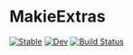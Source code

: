 # MakieExtras

[![Stable](https://img.shields.io/badge/docs-stable-blue.svg)](https://pbouffard.github.io/MakieExtras.jl/stable/)
[![Dev](https://img.shields.io/badge/docs-dev-blue.svg)](https://pbouffard.github.io/MakieExtras.jl/dev/)
[![Build Status](https://github.com/pbouffard/MakieExtras.jl/actions/workflows/CI.yml/badge.svg?branch=main)](https://github.com/pbouffard/MakieExtras.jl/actions/workflows/CI.yml?query=branch%3Amain)
